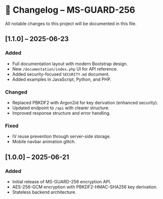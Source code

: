 # 📜 Changelog – MS-GUARD-256

All notable changes to this project will be documented in this file.

## [1.1.0] – 2025-06-23
### Added
- Full documentation layout with modern Bootstrap design.
- New `/documentation/index.php` UI for API reference.
- Added security-focused `SECURITY.md` document.
- Added examples in JavaScript, Python, and PHP.

### Changed
- Replaced PBKDF2 with Argon2id for key derivation (enhanced security).
- Updated endpoint to `/api` with clearer structure.
- Improved response structure and error handling.

### Fixed
- IV reuse prevention through server-side storage.
- Mobile navbar animation glitch.

## [1.0.0] – 2025-06-21
### Added
- Initial release of MS-GUARD-256 encryption API.
- AES-256-GCM encryption with PBKDF2-HMAC-SHA256 key derivation.
- Stateless backend architecture.
